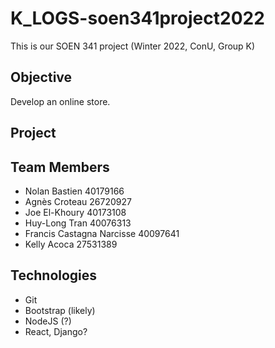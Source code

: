 # K_LOGS-soen341project2022

This is our SOEN 341 project (Winter 2022, ConU, Group K)

## Objective

Develop an online store.

## Project

## Team Members

* Nolan Bastien 40179166
* Agnès Croteau 26720927
* Joe El-Khoury 40173108
* Huy-Long Tran 40076313
* Francis Castagna Narcisse 40097641
* Kelly Acoca 27531389

## Technologies

* Git
* Bootstrap (likely)
* NodeJS (?)
* React, Django?
